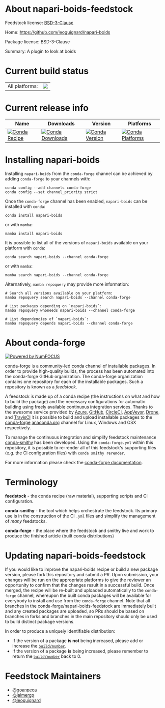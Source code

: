 About napari-boids-feedstock
============================

Feedstock license: [BSD-3-Clause](https://github.com/conda-forge/napari-boids-feedstock/blob/main/LICENSE.txt)

Home: https://github.com/leoguignard/napari-boids

Package license: BSD-3-Clause

Summary: A plugin to look at boids

Current build status
====================


<table><tr><td>All platforms:</td>
    <td>
      <a href="https://dev.azure.com/conda-forge/feedstock-builds/_build/latest?definitionId=19114&branchName=main">
        <img src="https://dev.azure.com/conda-forge/feedstock-builds/_apis/build/status/napari-boids-feedstock?branchName=main">
      </a>
    </td>
  </tr>
</table>

Current release info
====================

| Name | Downloads | Version | Platforms |
| --- | --- | --- | --- |
| [![Conda Recipe](https://img.shields.io/badge/recipe-napari--boids-green.svg)](https://anaconda.org/conda-forge/napari-boids) | [![Conda Downloads](https://img.shields.io/conda/dn/conda-forge/napari-boids.svg)](https://anaconda.org/conda-forge/napari-boids) | [![Conda Version](https://img.shields.io/conda/vn/conda-forge/napari-boids.svg)](https://anaconda.org/conda-forge/napari-boids) | [![Conda Platforms](https://img.shields.io/conda/pn/conda-forge/napari-boids.svg)](https://anaconda.org/conda-forge/napari-boids) |

Installing napari-boids
=======================

Installing `napari-boids` from the `conda-forge` channel can be achieved by adding `conda-forge` to your channels with:

```
conda config --add channels conda-forge
conda config --set channel_priority strict
```

Once the `conda-forge` channel has been enabled, `napari-boids` can be installed with `conda`:

```
conda install napari-boids
```

or with `mamba`:

```
mamba install napari-boids
```

It is possible to list all of the versions of `napari-boids` available on your platform with `conda`:

```
conda search napari-boids --channel conda-forge
```

or with `mamba`:

```
mamba search napari-boids --channel conda-forge
```

Alternatively, `mamba repoquery` may provide more information:

```
# Search all versions available on your platform:
mamba repoquery search napari-boids --channel conda-forge

# List packages depending on `napari-boids`:
mamba repoquery whoneeds napari-boids --channel conda-forge

# List dependencies of `napari-boids`:
mamba repoquery depends napari-boids --channel conda-forge
```


About conda-forge
=================

[![Powered by
NumFOCUS](https://img.shields.io/badge/powered%20by-NumFOCUS-orange.svg?style=flat&colorA=E1523D&colorB=007D8A)](https://numfocus.org)

conda-forge is a community-led conda channel of installable packages.
In order to provide high-quality builds, the process has been automated into the
conda-forge GitHub organization. The conda-forge organization contains one repository
for each of the installable packages. Such a repository is known as a *feedstock*.

A feedstock is made up of a conda recipe (the instructions on what and how to build
the package) and the necessary configurations for automatic building using freely
available continuous integration services. Thanks to the awesome service provided by
[Azure](https://azure.microsoft.com/en-us/services/devops/), [GitHub](https://github.com/),
[CircleCI](https://circleci.com/), [AppVeyor](https://www.appveyor.com/),
[Drone](https://cloud.drone.io/welcome), and [TravisCI](https://travis-ci.com/)
it is possible to build and upload installable packages to the
[conda-forge](https://anaconda.org/conda-forge) [anaconda.org](https://anaconda.org/)
channel for Linux, Windows and OSX respectively.

To manage the continuous integration and simplify feedstock maintenance
[conda-smithy](https://github.com/conda-forge/conda-smithy) has been developed.
Using the ``conda-forge.yml`` within this repository, it is possible to re-render all of
this feedstock's supporting files (e.g. the CI configuration files) with ``conda smithy rerender``.

For more information please check the [conda-forge documentation](https://conda-forge.org/docs/).

Terminology
===========

**feedstock** - the conda recipe (raw material), supporting scripts and CI configuration.

**conda-smithy** - the tool which helps orchestrate the feedstock.
                   Its primary use is in the construction of the CI ``.yml`` files
                   and simplify the management of *many* feedstocks.

**conda-forge** - the place where the feedstock and smithy live and work to
                  produce the finished article (built conda distributions)


Updating napari-boids-feedstock
===============================

If you would like to improve the napari-boids recipe or build a new
package version, please fork this repository and submit a PR. Upon submission,
your changes will be run on the appropriate platforms to give the reviewer an
opportunity to confirm that the changes result in a successful build. Once
merged, the recipe will be re-built and uploaded automatically to the
`conda-forge` channel, whereupon the built conda packages will be available for
everybody to install and use from the `conda-forge` channel.
Note that all branches in the conda-forge/napari-boids-feedstock are
immediately built and any created packages are uploaded, so PRs should be based
on branches in forks and branches in the main repository should only be used to
build distinct package versions.

In order to produce a uniquely identifiable distribution:
 * If the version of a package **is not** being increased, please add or increase
   the [``build/number``](https://docs.conda.io/projects/conda-build/en/latest/resources/define-metadata.html#build-number-and-string).
 * If the version of a package **is** being increased, please remember to return
   the [``build/number``](https://docs.conda.io/projects/conda-build/en/latest/resources/define-metadata.html#build-number-and-string)
   back to 0.

Feedstock Maintainers
=====================

* [@goanpeca](https://github.com/goanpeca/)
* [@jaimergp](https://github.com/jaimergp/)
* [@leoguignard](https://github.com/leoguignard/)

